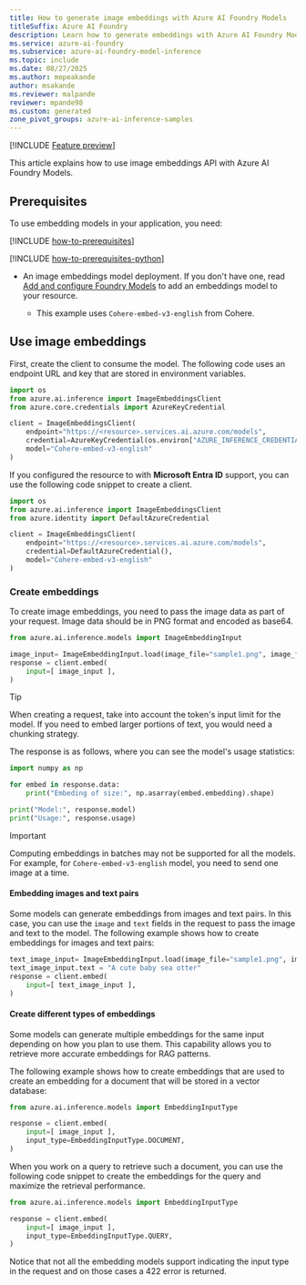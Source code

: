 ```yaml
---
title: How to generate image embeddings with Azure AI Foundry Models
titleSuffix: Azure AI Foundry
description: Learn how to generate embeddings with Azure AI Foundry Models
ms.service: azure-ai-foundry
ms.subservice: azure-ai-foundry-model-inference
ms.topic: include
ms.date: 08/27/2025
ms.author: mopeakande
author: msakande
ms.reviewer: malpande
reviewer: mpande98
ms.custom: generated
zone_pivot_groups: azure-ai-inference-samples
---
```


[!INCLUDE [Feature preview](~/reusable-content/ce-skilling/azure/includes/ai-studio/includes/feature-preview.md)]


This article explains how to use image embeddings API with Azure AI Foundry Models.


## Prerequisites

To use embedding models in your application, you need:

[!INCLUDE [how-to-prerequisites](../how-to-prerequisites.md)]

[!INCLUDE [how-to-prerequisites-python](../how-to-prerequisites-python.md)]

* An image embeddings model deployment. If you don't have one, read [Add and configure Foundry Models](../../how-to/create-model-deployments.md) to add an embeddings model to your resource.

  * This example uses `Cohere-embed-v3-english` from Cohere.


## Use image embeddings

First, create the client to consume the model. The following code uses an endpoint URL and key that are stored in environment variables.


```python
import os
from azure.ai.inference import ImageEmbeddingsClient
from azure.core.credentials import AzureKeyCredential

client = ImageEmbeddingsClient(
    endpoint="https://<resource>.services.ai.azure.com/models",
    credential=AzureKeyCredential(os.environ["AZURE_INFERENCE_CREDENTIAL"]),
    model="Cohere-embed-v3-english"
)
```

If you configured the resource to with **Microsoft Entra ID** support, you can use the following code snippet to create a client.

```python
import os
from azure.ai.inference import ImageEmbeddingsClient
from azure.identity import DefaultAzureCredential

client = ImageEmbeddingsClient(
    endpoint="https://<resource>.services.ai.azure.com/models",
    credential=DefaultAzureCredential(),
    model="Cohere-embed-v3-english"
)
```

### Create embeddings

To create image embeddings, you need to pass the image data as part of your request. Image data should be in PNG format and encoded as base64.

```python
from azure.ai.inference.models import ImageEmbeddingInput

image_input= ImageEmbeddingInput.load(image_file="sample1.png", image_format="png")
response = client.embed(
    input=[ image_input ],
)
```

> [!TIP]
> When creating a request, take into account the token's input limit for the model. If you need to embed larger portions of text, you would need a chunking strategy.

The response is as follows, where you can see the model's usage statistics:


```python
import numpy as np

for embed in response.data:
    print("Embeding of size:", np.asarray(embed.embedding).shape)

print("Model:", response.model)
print("Usage:", response.usage)
```

> [!IMPORTANT]
> Computing embeddings in batches may not be supported for all the models. For example, for `Cohere-embed-v3-english` model, you need to send one image at a time.

#### Embedding images and text pairs

Some models can generate embeddings from images and text pairs. In this case, you can use the `image` and `text` fields in the request to pass the image and text to the model. The following example shows how to create embeddings for images and text pairs:


```python
text_image_input= ImageEmbeddingInput.load(image_file="sample1.png", image_format="png")
text_image_input.text = "A cute baby sea otter"
response = client.embed(
    input=[ text_image_input ],
)
```

#### Create different types of embeddings

Some models can generate multiple embeddings for the same input depending on how you plan to use them. This capability allows you to retrieve more accurate embeddings for RAG patterns. 

The following example shows how to create embeddings that are used to create an embedding for a document that will be stored in a vector database:


```python
from azure.ai.inference.models import EmbeddingInputType

response = client.embed(
    input=[ image_input ],
    input_type=EmbeddingInputType.DOCUMENT,
)
```

When you work on a query to retrieve such a document, you can use the following code snippet to create the embeddings for the query and maximize the retrieval performance.


```python
from azure.ai.inference.models import EmbeddingInputType

response = client.embed(
    input=[ image_input ],
    input_type=EmbeddingInputType.QUERY,
)
```

Notice that not all the embedding models support indicating the input type in the request and on those cases a 422 error is returned.

